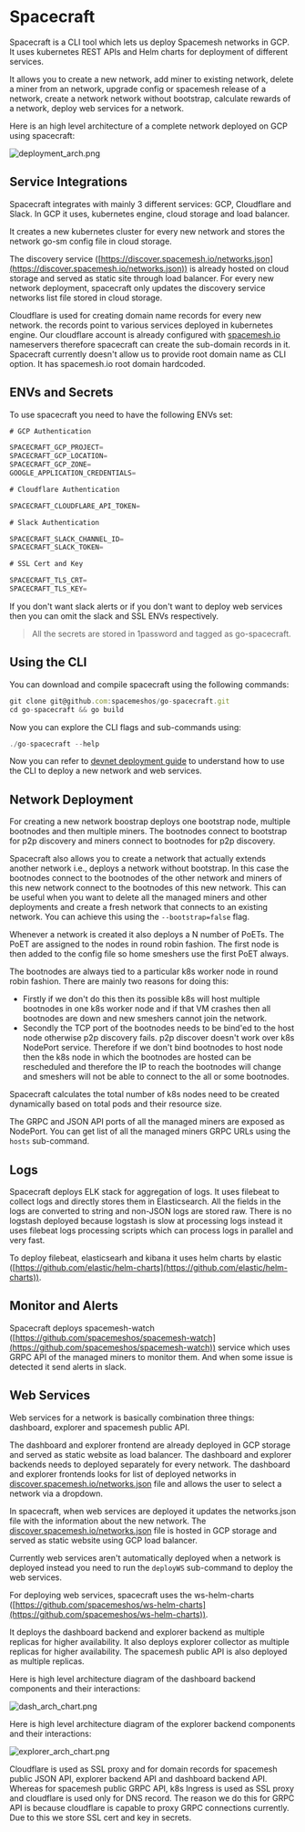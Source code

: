 # Spacecraft

Spacecraft is a CLI tool which lets us deploy Spacemesh networks in GCP. It uses kubernetes REST APIs and Helm charts for deployment of different services. 

It allows you to create a new network, add miner to existing network, delete a miner from an network, upgrade config or spacemesh release of a network, create a network network without bootstrap, calculate rewards of a network, deploy web services for a network.

Here is an high level architecture of a complete network deployed on GCP using spacecraft:

![deployment_arch.png](docs/deployment_arch.png)

## Service Integrations

Spacecraft integrates with mainly 3 different services: GCP, Cloudflare and Slack. In GCP it uses, kubernetes engine, cloud storage and load balancer. 

It creates a new kubernetes cluster for every new network and stores the network go-sm config file in cloud storage. 

The discovery service ([https://discover.spacemesh.io/networks.json](https://discover.spacemesh.io/networks.json)) is already hosted on cloud storage and served as static site through load balancer. For every new network deployment, spacecraft only updates the discovery service networks list file stored in cloud storage.

Cloudflare is used for creating domain name records for every new network. the records point to various services deployed in kubernetes engine. Our cloudflare account is already configured with [spacemesh.io](http://spacemesh.io) nameservers therefore spacecraft can create the sub-domain records in it. Spacecraft currently doesn't allow us to provide root domain name as CLI option. It has spacemesh.io root domain hardcoded. 

## ENVs and Secrets

To use spacecraft you need to have the following ENVs set:

```jsx
# GCP Authentication

SPACECRAFT_GCP_PROJECT=
SPACECRAFT_GCP_LOCATION=
SPACECRAFT_GCP_ZONE=
GOOGLE_APPLICATION_CREDENTIALS=

# Cloudflare Authentication

SPACECRAFT_CLOUDFLARE_API_TOKEN=

# Slack Authentication

SPACECRAFT_SLACK_CHANNEL_ID=
SPACECRAFT_SLACK_TOKEN=

# SSL Cert and Key

SPACECRAFT_TLS_CRT=
SPACECRAFT_TLS_KEY=
```

If you don't want slack alerts or if you don't want to deploy web services then you can omit the slack and SSL ENVs respectively. 

> All the secrets are stored in 1password and tagged as go-spacecraft.
> 

## Using the CLI

You can download and compile spacecraft using the following commands:

```jsx
git clone git@github.com:spacemeshos/go-spacecraft.git
cd go-spacecraft && go build
```

Now you can explore the CLI flags and sub-commands using:

```jsx
./go-spacecraft --help
```

Now you can refer to [devnet deployment guide](https://docs.google.com/document/d/1DUQbal7Jb8IVh9djEDtmuTo8svuF2nrPa0yr9RHSNaY) to understand how to use the CLI to deploy a new network and web services.

## Network Deployment

For creating a new network boostrap deploys one bootstrap node, multiple bootnodes and then multiple miners. The bootnodes connect to bootstrap for p2p discovery and miners connect to bootnodes for p2p discovery. 

Spacecraft also allows you to create a network that actually extends another network i.e., deploys a network without bootstrap. In this case the bootnodes connect to the bootnodes of the other network and miners of this new network connect to the bootnodes of this new network. This can be useful when you want to delete all the managed miners and other deployments and create a fresh network that connects to an existing network. You can achieve this using the `--bootstrap=false` flag.

Whenever a network is created it also deploys a N number of PoETs. The PoET are assigned to the nodes in round robin fashion. The first node is then added to the config file so home smeshers use the first PoET always. 

The bootnodes are always tied to a particular k8s worker node in round robin fashion. There are mainly two reasons for doing this: 

- Firstly if we don't do this then its possible k8s will host multiple bootnodes in one k8s worker node and if that VM crashes then all bootnodes are down and new smeshers cannot join the network.
- Secondly the TCP port of the bootnodes needs to be bind'ed to the host node otherwise p2p discovery fails. p2p discover doesn't work over k8s NodePort service. Therefore if we don't bind bootnodes to host node then the k8s node in which the bootnodes are hosted can be rescheduled and therefore the IP to reach the bootnodes will change and smeshers will not be able to connect to the all or some bootnodes.

Spacecraft calculates the total number of k8s nodes need to be created dynamically based on total pods and their resource size. 

The GRPC and JSON API ports of all the managed miners are exposed as NodePort. You can get list of all the managed miners GRPC URLs using the `hosts` sub-command.

## Logs

Spacecraft deploys ELK stack for aggregation of logs. It uses filebeat to collect logs and directly stores them in Elasticsearch. All the fields in the logs are converted to string and non-JSON logs are stored raw. There is no logstash deployed because logstash is slow at processing logs instead it uses filebeat logs processing scripts which can process logs  in parallel and very fast.

To deploy filebeat, elasticsearh and kibana it uses helm charts by elastic ([https://github.com/elastic/helm-charts](https://github.com/elastic/helm-charts)).

## Monitor and Alerts

Spacecraft deploys spacemesh-watch ([https://github.com/spacemeshos/spacemesh-watch](https://github.com/spacemeshos/spacemesh-watch)) service which uses GRPC API of the managed miners to monitor them. And when some issue is detected it send alerts in slack. 

## Web Services

Web services for a network is basically combination three things: dashboard, explorer and spacemesh public API.

The dashboard and explorer frontend are already deployed in GCP storage and served as static website as load balancer. The dashboard and explorer backends needs to deployed separately for every network. The dashboard and explorer frontends looks for list of deployed networks in [discover.spacemesh.io/networks.json](http://discover.spacemesh.io/networks.json) file and allows the user to select a network via a dropdown.

In spacecraft, when web services are deployed it updates the networks.json file with the information about the new network. The [discover.spacemesh.io/networks.json](http://discover.spacemesh.io/networks.json) file is hosted in GCP storage and served as static website using GCP load balancer.

Currently web services aren't automatically deployed when a network is deployed instead you need to run the `deployWS` sub-command to deploy the web services. 

For deploying web services, spacecraft uses the ws-helm-charts ([https://github.com/spacemeshos/ws-helm-charts](https://github.com/spacemeshos/ws-helm-charts)). 

It deploys the dashboard backend and explorer backend as multiple replicas for higher availability. It also deploys explorer collector as multiple replicas for higher availability. The spacemesh public API is also deployed as multiple replicas. 

Here is high level architecture diagram of the dashboard backend components and their interactions:

![dash_arch_chart.png](docs/dash_arch_chart.png)

Here is high level architecture diagram of the explorer backend components and their interactions:

![explorer_arch_chart.png](docs/explorer_arch_chart.png)

Cloudflare is used as SSL proxy and for domain records for spacemesh public JSON API, explorer backend API and dashboard backend API. Whereas for spacemesh public GRPC API, k8s Ingress  is used as SSL proxy and cloudflare is used only for DNS record. The reason we do this for GRPC API is because cloudflare is capable to proxy GRPC connections currently. Due to this we store SSL cert and key in secrets.